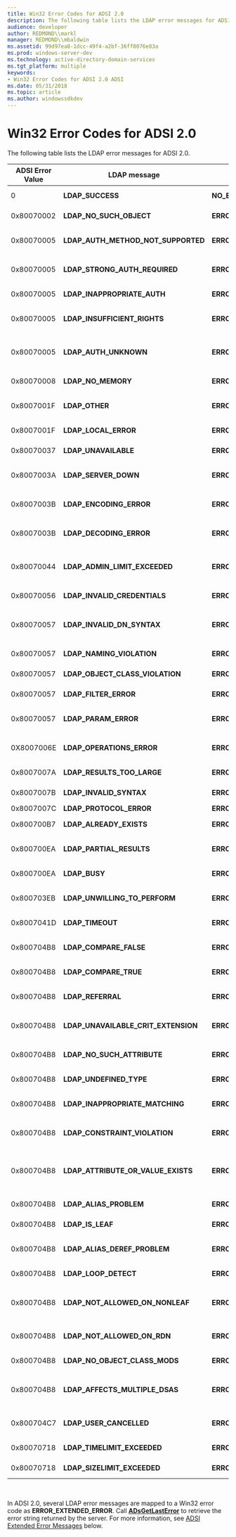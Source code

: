 ```yaml
---
title: Win32 Error Codes for ADSI 2.0
description: The following table lists the LDAP error messages for ADSI 2.0.
audience: developer
author: REDMOND\\markl
manager: REDMOND\\mbaldwin
ms.assetid: 99d97ea8-1dcc-49f4-a2bf-36ff8076e83a
ms.prod: windows-server-dev
ms.technology: active-directory-domain-services
ms.tgt_platform: multiple
keywords:
- Win32 Error Codes for ADSI 2.0 ADSI
ms.date: 05/31/2018
ms.topic: article
ms.author: windowssdkdev
---
```


# Win32 Error Codes for ADSI 2.0

The following table lists the LDAP error messages for ADSI 2.0.



| ADSI Error Value | LDAP message                           | Win32 message                        | Description                                          |
|------------------|----------------------------------------|--------------------------------------|------------------------------------------------------|
| 0                | **LDAP\_SUCCESS**                      | **NO\_ERROR**                        | Operation succeeded.                                 |
| 0x80070002       | **LDAP\_NO\_SUCH\_OBJECT**             | **ERROR\_FILE\_NOT\_FOUND**          | Object does not exist.                               |
| 0x80070005       | **LDAP\_AUTH\_METHOD\_NOT\_SUPPORTED** | **ERROR\_ACCESS\_DENIED**            | Authentication method not supported.                 |
| 0x80070005       | **LDAP\_STRONG\_AUTH\_REQUIRED**       | **ERROR\_ACCESS\_DENIED**            | Requires strong authentication.                      |
| 0x80070005       | **LDAP\_INAPPROPRIATE\_AUTH**          | **ERROR\_ACCESS\_DENIED**            | Inappropriate authentication.                        |
| 0x80070005       | **LDAP\_INSUFFICIENT\_RIGHTS**         | **ERROR\_ACCESS\_DENIED**            | User has insufficient access rights.                 |
| 0x80070005       | **LDAP\_AUTH\_UNKNOWN**                | **ERROR\_ACCESS\_DENIED**            | Unknown authentication error occurred.               |
| 0x80070008       | **LDAP\_NO\_MEMORY**                   | **ERROR\_NOT\_ENOUGH\_MEMORY**       | System is out of memory.                             |
| 0x8007001F       | **LDAP\_OTHER**                        | **ERROR\_GEN\_FAILURE**              | Unknown error occurred.                              |
| 0x8007001F       | **LDAP\_LOCAL\_ERROR**                 | **ERROR\_GEN\_FAILURE**              | Local error occurred.                                |
| 0x80070037       | **LDAP\_UNAVAILABLE**                  | **ERROR\_DEV\_NOT\_EXIST**           | Server is not available.                             |
| 0x8007003A       | **LDAP\_SERVER\_DOWN**                 | **ERROR\_BAD\_NET\_RESP**            | Cannot contact the LDAP server.                      |
| 0x8007003B       | **LDAP\_ENCODING\_ERROR**              | **ERROR\_UNEXP\_NET\_ERR**           | Encoding error occurred.                             |
| 0x8007003B       | **LDAP\_DECODING\_ERROR**              | **ERROR\_UNEXP\_NET\_ERR**           | Decoding error occurred.                             |
| 0x80070044       | **LDAP\_ADMIN\_LIMIT\_EXCEEDED**       | **ERROR\_TOO\_MANY\_NAMES**          | Exceeded administration limit on the server.         |
| 0x80070056       | **LDAP\_INVALID\_CREDENTIALS**         | **ERROR\_INVALID\_PASSWORD**         | Credential not valid.                                |
| 0x80070057       | **LDAP\_INVALID\_DN\_SYNTAX**          | **ERROR\_INVALID\_PARAMETER**        | Distinguished name has syntax that is not valid.     |
| 0x80070057       | **LDAP\_NAMING\_VIOLATION**            | **ERROR\_INVALID\_PARAMETER**        | Naming violation.                                    |
| 0x80070057       | **LDAP\_OBJECT\_CLASS\_VIOLATION**     | **ERROR\_INVALID\_PARAMETER**        | Object class violation.                              |
| 0x80070057       | **LDAP\_FILTER\_ERROR**                | **ERROR\_INVALID\_PARAMETER**        | Search filter is bad.                                |
| 0x80070057       | **LDAP\_PARAM\_ERROR**                 | **ERROR\_INVALID\_PARAMETER**        | Bad parameter was passed to a routine.               |
| 0X8007006E       | **LDAP\_OPERATIONS\_ERROR**            | **ERROR\_OPEN\_FAILED**              | Operation error occurred.                            |
| 0x8007007A       | **LDAP\_RESULTS\_TOO\_LARGE**          | **ERROR\_INSUFFICIENT\_BUFFER**      | Results set is too large.                            |
| 0x8007007B       | **LDAP\_INVALID\_SYNTAX**              | **ERROR\_INVALID\_NAME**             | Syntax not valid.                                    |
| 0x8007007C       | **LDAP\_PROTOCOL\_ERROR**              | **ERROR\_INVALID\_LEVEL**            | Protocol error.                                      |
| 0x800700B7       | **LDAP\_ALREADY\_EXISTS**              | **ERROR\_ALREADY\_EXISTS**           | Object already exists.                               |
| 0x800700EA       | **LDAP\_PARTIAL\_RESULTS**             | **ERROR\_MORE\_DATA**                | Partial results and referrals received.              |
| 0x800700EA       | **LDAP\_BUSY**                         | **ERROR\_BUSY**                      | Server is busy.                                      |
| 0x800703EB       | **LDAP\_UNWILLING\_TO\_PERFORM**       | **ERROR\_CAN\_NOT\_COMPLETE**        | Server cannot perform operation.                     |
| 0x8007041D       | **LDAP\_TIMEOUT**                      | **ERROR\_SERVICE\_REQUEST\_TIMEOUT** | Search timed out.                                    |
| 0x800704B8       | **LDAP\_COMPARE\_FALSE**               | **ERROR\_EXTENDED\_ERROR**           | Compare yielded **FALSE**.                           |
| 0x800704B8       | **LDAP\_COMPARE\_TRUE**                | **ERROR\_EXTENDED\_ERROR**           | Compare yielded **TRUE**.                            |
| 0x800704B8       | **LDAP\_REFERRAL**                     | **ERROR\_EXTENDED\_ERROR**           | Cannot resolve referral.                             |
| 0x800704B8       | **LDAP\_UNAVAILABLE\_CRIT\_EXTENSION** | **ERROR\_EXTENDED\_ERROR**           | Critical extension is unavailable.                   |
| 0x800704B8       | **LDAP\_NO\_SUCH\_ATTRIBUTE**          | **ERROR\_EXTENDED\_ERROR**           | Requested attribute does not exist.                  |
| 0x800704B8       | **LDAP\_UNDEFINED\_TYPE**              | **ERROR\_EXTENDED\_ERROR**           | Type is not defined.                                 |
| 0x800704B8       | **LDAP\_INAPPROPRIATE\_MATCHING**      | **ERROR\_EXTENDED\_ERROR**           | There was an inappropriate matching.                 |
| 0x800704B8       | **LDAP\_CONSTRAINT\_VIOLATION**        | **ERROR\_EXTENDED\_ERROR**           | There was a constrain violation.                     |
| 0x800704B8       | **LDAP\_ATTRIBUTE\_OR\_VALUE\_EXISTS** | **ERROR\_EXTENDED\_ERROR**           | The attribute exists or the value has been assigned. |
| 0x800704B8       | **LDAP\_ALIAS\_PROBLEM**               | **ERROR\_EXTENDED\_ERROR**           | Alias is not valid.                                  |
| 0x800704B8       | **LDAP\_IS\_LEAF**                     | **ERROR\_EXTENDED\_ERROR**           | Object is a leaf.                                    |
| 0x800704B8       | **LDAP\_ALIAS\_DEREF\_PROBLEM**        | **ERROR\_EXTENDED\_ERROR**           | Cannot dereference the alias.                        |
| 0x800704B8       | **LDAP\_LOOP\_DETECT**                 | **ERROR\_EXTENDED\_ERROR**           | Loop was detected.                                   |
| 0x800704B8       | **LDAP\_NOT\_ALLOWED\_ON\_NONLEAF**    | **ERROR\_EXTENDED\_ERROR**           | Operation is not allowed on a non-leaf object.       |
| 0x800704B8       | **LDAP\_NOT\_ALLOWED\_ON\_RDN**        | **ERROR\_EXTENDED\_ERROR**           | Operation is not allowed on RDN.                     |
| 0x800704B8       | **LDAP\_NO\_OBJECT\_CLASS\_MODS**      | **ERROR\_EXTENDED\_ERROR**           | Cannot modify object class.                          |
| 0x800704B8       | **LDAP\_AFFECTS\_MULTIPLE\_DSAS**      | **ERROR\_EXTENDED\_ERROR**           | Multiple directory service agents are affected.      |
| 0x800704C7       | **LDAP\_USER\_CANCELLED**              | **ERROR\_CANCELLED**                 | User has canceled the operation.                     |
| 0x80070718       | **LDAP\_TIMELIMIT\_EXCEEDED**          | **ERROR\_NOT\_ENOUGH\_QUOTA**        | Exceeded time limit.                                 |
| 0x80070718       | **LDAP\_SIZELIMIT\_EXCEEDED**          | **ERROR\_NOT\_ENOUGH\_QUOTA**        | Exceeded size limit.                                 |



 

In ADSI 2.0, several LDAP error messages are mapped to a Win32 error code as **ERROR\_EXTENDED\_ERROR**. Call [**ADsGetLastError**](/windows/win32/Adshlp/nf-adshlp-adsgetlasterror?branch=master) to retrieve the error string returned by the server. For more information, see [ADSI Extended Error Messages](adsi-extended-error-messages.md) below.

 

 




